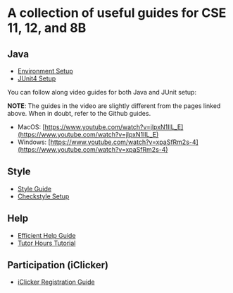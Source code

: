 # A collection of useful guides for CSE 11, 12, and 8B

## Java

- [Environment Setup](jdk17.md)
- [JUnit4 Setup](junit4.md)

You can follow along video guides for both Java and JUnit setup:

**NOTE**: The guides in the video are slightly different from the pages linked above. When in doubt, refer to the Github guides.

- MacOS: [https://www.youtube.com/watch?v=jlpxN1IlL_E](https://www.youtube.com/watch?v=jlpxN1IlL_E)
- Windows: [https://www.youtube.com/watch?v=xpaSfRm2s-4](https://www.youtube.com/watch?v=xpaSfRm2s-4)

## Style

- [Style Guide](style.md)
- [Checkstyle Setup](style-checkstyle.md)

## Help

- [Efficient Help Guide](efficient-help.md)
- [Tutor Hours Tutorial](tutor-hours.md)

## Participation (iClicker)

- [iClicker Registration Guide](iClicker.md)
